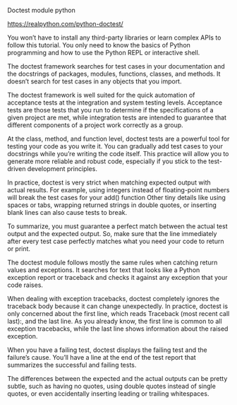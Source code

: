 Doctest module python 

https://realpython.com/python-doctest/

You won’t have to install any third-party libraries or learn complex APIs to follow this tutorial. You only need to know the basics of Python programming and how to use the Python REPL or interactive shell.

The doctest framework searches for test cases in your documentation and the docstrings of packages, modules, functions, classes, and methods. It doesn’t search for test cases in any objects that you import.


The doctest framework is well suited for the quick automation of acceptance tests at the integration and system testing levels. Acceptance tests are those tests that you run to determine if the specifications of a given project are met, while integration tests are intended to guarantee that different components of a project work correctly as a group.

At the class, method, and function level, doctest tests are a powerful tool for testing your code as you write it. You can gradually add test cases to your docstrings while you’re writing the code itself. This practice will allow you to generate more reliable and robust code, especially if you stick to the test-driven development principles.

In practice, doctest is very strict when matching expected output with actual results. For example, using integers instead of floating-point numbers will break the test cases for your add() function
Other tiny details like using spaces or tabs, wrapping returned strings in double quotes, or inserting blank lines can also cause tests to break.

To summarize, you must guarantee a perfect match between the actual test output and the expected output. So, make sure that the line immediately after every test case perfectly matches what you need your code to return or print.

The doctest module follows mostly the same rules when catching return values and exceptions. It searches for text that looks like a Python exception report or traceback and checks it against any exception that your code raises.

When dealing with exception tracebacks, doctest completely ignores the traceback body because it can change unexpectedly. In practice, doctest is only concerned about the first line, which reads Traceback (most recent call last):, and the last line. As you already know, the first line is common to all exception tracebacks, while the last line shows information about the raised exception.

When you have a failing test, doctest displays the failing test and the failure’s cause. You’ll have a line at the end of the test report that summarizes the successful and failing tests.

The differences between the expected and the actual outputs can be pretty subtle, such as having no quotes, using double quotes instead of single quotes, or even accidentally inserting leading or trailing whitespaces.
